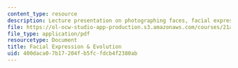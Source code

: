 ```yaml
---
content_type: resource
description: Lecture presentation on photographing faces, facial expression, and evolution.
file: https://ol-ocw-studio-app-production.s3.amazonaws.com/courses/21a-348-photography-and-truth-spring-2008/400daca07b17204fb5fcfdcb4f2380ab_MIT21A_348S08_expression_1.pdf
file_type: application/pdf
resourcetype: Document
title: Facial Expression & Evolution
uid: 400daca0-7b17-204f-b5fc-fdcb4f2380ab
---
```

